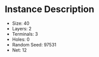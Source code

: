 # Instance Description

* Size: 40
* Layers: 2
* Terminals: 3
* Holes: 0
* Random Seed: 97531
* Net: 12
